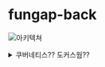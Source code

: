 # fungap-back

![아키텍쳐](https://user-images.githubusercontent.com/88120776/143966256-93f678ec-f24b-4e7d-a98a-886225e85df5.png "아키텍쳐")

<details>
<summary> 쿠버네티스?? 도커스웜??</summary>
<div markdown="1">
  <br>
  - 기존에 배포 하던 방식<br>
 
  ![image](https://user-images.githubusercontent.com/88120776/143967762-c984ea66-94dc-42fb-9c2d-c1bae4b8d053.png "image")<br><br>
  ### 기존 서버의 문제점 <br><br>
  아키텍쳐로 볼수 있듯이 기존에는 AWS 단일 서버 단일 노드에 서비스를 배포 하였습니다.  
  이후 아파치 jmeter로 부하테스트를 진행하였습니다. <br>
  쓰레드 (사용자수 ) : 200
  시간 단위 : 10초
  루프 카운트 : 5 <br>
  즉 200명이 10초간 5번의 접속을 하는 테스트를 진행하였으나 평균이 9000ms 최대가 25000ms을 찍게 되었습니다.
  
  ![image](https://user-images.githubusercontent.com/88120776/143974511-28c5cc63-3a43-4996-8278-9c56a41bb798.png)
    
  ![image](https://user-images.githubusercontent.com/88120776/143971246-7ee44c31-504a-4d2e-b994-91e45c5cb853.png)

  이에 성능의 심각성을 느꼈고 코드에서 최대한 성능적으로 변화 가능할 만한 이슈들을 찾기 시작했습니다.<br> 
  그중 독릭접인 비동기적으로 작동하는 코드들을 한꺼번에 병렬적으로 처리하는 방식으로 바꾸는 작업을 하였습니다. <br>
  promise all 처리방식으로의 코드리팩토링을 한 후에 아래 와같이 268/sec 의 처리량 을 300/sec 의 처리량으로 성능을 개선 시킬수 있었습니다. 

  ![image](https://user-images.githubusercontent.com/88120776/143976089-d5d576b0-cd3b-4200-8008-2f658a5f0633.png)
  
  ![image](https://user-images.githubusercontent.com/88120776/143976055-d57cc528-3783-49ba-bd6c-3131e7dbcaae.png)

  이런 코드수정작업 들을 마쳤으나 여전히 부하테스트에서는 성능 자체에 문제가 많다고 여겨질만큼의 데이터를 확인 할 수 있었습니다.<br>
  이것은 근본적인 EC2 프리티어 인스턴스의 스펙에서 오는 것이라 판단하여 scare-up을 생각하게 되었습니다.
  
  ### docker container 방식으로 배포 전환 
  
  요금제가 조금은 다르지만 스펙을 확실히 늘릴 수 있는 구글 클라우드 플랫 폼으로 이전을 결정하였습니다.<br>
  ec2 프리티어의 스펙은 cpu 1 메모리(GIB)1 -> google cloud computer engin cpu 2 메모리 (GIB)4 
  서버를 이전하는 과정에서 EC2 에서는 잘되던 젠킨스 호환이 GCE 에서는 잘 안되는 현상이 발생되었습니다. 문제는 젠킨스가 ssh 키를 이용 해서 <br>
  서버로 접속하는 과정에서 생겼는데 이는 EC2 와 GCE의 조금은 다른 접속방법의 차이였습니다.<br> 
  스펙 말고 거의 똑같은 ubuntu 서버에 새로 똑같은 서비스를 런칭 하는 것 임에도 여러모로 까다롭다고 생각했습니다. <br>
  이에 확장성이 매우높은 docker container로 서버를 구축 한다면 어떨까 하는 생각이 들었습니다. <br>
  docker를 사용한다면 어느 서버에서도 동일한 환경에서 안정적인 서비스를 구축하기 쉬울 것입니다. 
  
  ![image](https://user-images.githubusercontent.com/88120776/143981870-4095d03d-f2f8-414e-b9d1-82581d8f4332.png)

  
  ### 컨테이너 오케스트레이션<br>
  
  컨테이너로 배포하면서 자연스레 컨테이너를 관리할수 있는 솔루션인 컨테이너 오케스트레이션에 눈이 갔습니다. 
  
  |구분|도커 스웜|메소스|노매드|쿠버네티스|
|:------:|:---:|:---:|:---:|:---:|
|설치난이도|쉬움|매우어려움|쉬움|어려움|
|사용편의성|매우좋음|좋음|매우좋음|좋음|
|세부설정지원|거의없음|있음|거의없음|다양하게 있음|
|안정성|매우안정적임|안정적임|안정적임|매우안정적임|
|확장성|어려움|매우잘됨|어려움|매우잘됨|
|정보량|많음|적음|적음|매우많음|
  
  오버엔지니어링이라고 생각했지만 기술적 챌린지로 쿠버네티스를 해보려고 하였습니다.<br>
  로컬에서 vagrant와 virtual 머신으로 쿠버네티스 테스트 환경을 구축하였습니다.<br>
  테스트를 마치고 실제로 GCE에 클러스터를 구축하는 데에 아뿔사 쿠버네티스 1.20버전 이후로는 <br>
  docker를 컨테이너 런타임으로 지원하지 않는다는 사실을 알게되었습니다. <br>
  따라서 다른 컨테이너 오케스트레이션으로의 전환을 하려했고<br>
  쿠버네티스에 쏟은 시간이 컸던 지라 남은 시간이 없었기 때문에 설치 난이도와 사용 편의성에서 좋은 도커 스웜을 적용시키기로 하였습니다.
  
  ### docker in docker vs node 별 인스턴스<br>
  GCE 에는 총 cpu2 메모리 4GIB 스펙의 인스턴스 를 3개월간 3대를 무료로 사용할수 있습니다.<br>
  저희는 배포서버 뿐만아니라 1개의 jenkins 서버 와 1개의 테스트서버가 필요하다고 생각햇습니다.<br>
  (jenkins서버를 따로 구축해놓은이유는 젠킨스의 메모리 사용률이 커서 서버가 같이 다운되었던 적이 많았기 때문입니다.)<br>
  따라서 배포용 서버의 스펙을 cpu2메모리4로 할당하고 테스트 서버도 마찬가지로 cpu2메모리4 를 두었을때 jenkins서버까지 돌리면 따로 새로운 인스턴스에서 node 를 돌릴<br>
  여유가 되지 않았습니다.<br>
  그래서 docker in docker로 개별 node를 도커 내 컨테이너로 구현을 해서 도커스웜의 기능을 온전히 사용 하되 서버는 1개를 유지하는 전략을 사용하였습니다.<br>
  
  외부저장소로는 docker hub를 사용하였습니다. docker hub는 비공개 계정으로 하나의 repository만 사용할 수 있으나 저희가 운용하기에는 무리가 없어보입니다.<br>
  다만 후에 비공개 폐쇄망을 이용하게 될 수도 있으므로 내부적으로 registry도 구현 하였습니다.<br>
  
  ![image](https://user-images.githubusercontent.com/88120776/143992140-3ba934cd-4e33-4f48-a6f8-76c14758fcbe.png)
&nbsp;&nbsp;&nbsp;&nbsp;&nbsp;&nbsp;&nbsp;&nbsp;&nbsp;&nbsp;&nbsp;&nbsp;&nbsp;&nbsp;&nbsp;&nbsp;&nbsp;&nbsp;&nbsp;&nbsp; ![image](https://user-images.githubusercontent.com/88120776/143992519-82d4e079-d082-4a05-816b-047865aa8592.png)
  ![image](https://user-images.githubusercontent.com/88120776/143992523-8d5ac8db-bc17-4036-be78-00b87586a18a.png)
   ![image](https://user-images.githubusercontent.com/88120776/143992523-8d5ac8db-bc17-4036-be78-00b87586a18a.png)
   ![image](https://user-images.githubusercontent.com/88120776/143992523-8d5ac8db-bc17-4036-be78-00b87586a18a.png)
  
  ![image](https://user-images.githubusercontent.com/88120776/143990487-e8fc48c0-4235-4ab7-802f-f4d11ec77013.png)
  
  ### 아래 docker-compose.yml 파일로 docker manager,worker01,worker02,registry생성, 후에 manager 에서 docker swarm init 후 join토큰으로 간단하게 dockerswarm 서버 환경을 구축 할 수 있습니다.
```
  version: "3"
services:
    registry:
        container_name: registry
        image: registry:2.6
        ports:
            - 5000:5000
        volumes:
            - "./registry-data:/var/lib/registry"
    manager:
        container_name: manager
        image: docker:18.05.0-ce-dind
        privileged: true
        tty: true
        ports:
            - 8000:8000
            - 9000:9000
            - 7000:7000
        depends_on:
            - registry    
        expose:
            - 3375
        command: "--insecure-registry registry:5000"    
        volumes:
            - "./stack:/stack"
    worker01:
        container_name: worker01
        image: docker:18.05.0-ce-dind
        privileged: true
        tty: true
        depends_on:
            - manager
            - registry  
        expose:
            - 7946
            - 7946/udp
            - 4789/udp
          
        command: "--insecure-registry registry:5000"    
    worker02:
        container_name: worker02
        image: docker:18.05.0-ce-dind
        privileged: true
        tty: true
        depends_on:
            - manager
            - registry
        expose:
            - 7946
            - 7946/udp
            - 4789/udp
            
        command: "--insecure-registry registry:5000"    
 ```
 ### 도커 스웜을 사용한 컨테이너 관리
  도커 스웜의 편리한 노드 관리 기능 에는 스케줄링, 클러스터링, 서비스 디스커버리, 로깅, 롤링업데이트, 등을 사용 할수 있습니다.<br>
  
  .env파일 mount시 위치에 따르는 롤링업데이트가 안되는 문제 발생<br>
  저희 코드는 .env파일을 app.ts 파일과 같은 위치에 두었고 서비스 생성 문에서 mount 옵션으로 usr/src/app 의 위치를 공유 하도록 설정하였습니다.
  (--mount type=volume,src=env,target=/usr/src/app) <br>
  usr/src/app 은 소스코드가 전부 복사되는 루트 폴더 였고 .env파일을 sorce지점의 env폴더에서 직접 생성을 하여 공유 하였습니다.
  그런데 첫 배포(잘 동작함) 이후 update를 이용한 롤링업데이트가 되지 않는 현상이 발생하였습니다. <br>
  트러블 슈팅은 다음과 같습니다.<br>
  첫번째 이미지파일이 문제 있는지 확인 -> 로컬에서 이미지만 받아서 실행시 문제 없음<br>
  두번째 롤링 업데이트에 이상이 있는지 확인 ->  업데이트시에 로그를 받아서 확인 시에 문제가 없음<br>
  세번째 실질적으로 코드가 수정이 되었는지 확인 -> 컨테이너 안으로 직접들어가 코드를 뜯어보니 수정이 안되어 있었음!!<br>
  -> 이것은 공유 볼륨이 업데이트 되기 전의 소스였기 때문에 업데이트가 되었어도 공유 볼륨이 강제적으로  이전 소스로 되돌리는 문제 였던 것<br>
  해결 하기 위해 mount 옵션을 전체 코드가 있는 usr/src/app 으로 설정하지 않고 usr/src/app/env 로 설정해 .env 파일만 env 폴더에서 공유만 함으로써<br>
  업데이트가 될때 소스코드는 볼륨에 포함되지 않으므로 다시 이전으로 되돌아가는 현상을 방지 하였습니다. <br>
  
  
  ![image](https://user-images.githubusercontent.com/88120776/143999928-1df0340e-0c98-44e0-8c44-73f9bd38648e.png) .env 파일 env폴더로 이동 ![image](https://user-images.githubusercontent.com/88120776/144002776-ae26ede3-9823-42a9-b50b-17e399c94d02.png)

  ### 그라파나 와 프로메테우스 
  도커스웜에서는 모니터링을 제공해주지 않기 때문에 직접 구축을 해주어야 했습니다. 
  모니터링 툴로는 오픈소스이기도 하고 서로 연동성이 좋은 그라파나와 프로메테우스를 선택했습니다. 
  
  ### 매니저노드 
  ![image](https://user-images.githubusercontent.com/88120776/144006144-f7d4eeb5-277d-4089-88db-150f03278532.png)
  ### worker노드
  ![image](https://user-images.githubusercontent.com/88120776/144006606-37339d02-c0ce-4d9d-b539-b90fe7871082.png)
  ### 전체적인 리소스사용량
  ![image](https://user-images.githubusercontent.com/88120776/144008474-78b8c04d-d310-4e30-8749-a7cae78d5950.png)

  
  기본적인 노드별 가동되는 컨테이너 수, 리소스 사용량과 전체적인 리소스 사용량을 모니터링 할 수 있습니다. 
  이 모니터링만을 보고서는 의미있는 데이터라든가 결과 값을 알수가 없었습니다. 따라서 부하를 주는 테스트와 함께 모니터링을 같이 해보며 의미있는 데이터를 산출해보고 싶었습니다.
  
  ### 부하테스트 
  배포용 서버와 똑같은 테스트용 서버를 만들었습니다. 똑같은 환경을 구축하는데 20분도 걸리지 않았습니다. 할일은 docker와 docker compose를 설치하고 yml파일을 생성해서<br>
  돌려주고 도커스웜으로 조인만 해주면 되었습니다. <br>
  아파치jmeter로 부하를 주고 프로메테우스로 모니터링 하였습니다.<br>
  부하테스트 시나리오
  1000명 부터 100명씩 10초간의 시간을 두고 1 번씩 access한다. 각 테스트의 간격텀은 3분 <br>
  (시간을 10초로 준이유는 너무 짧은 시간은 그래프에 잘 나타 나지 않아서 최대한 유의미한 그래프를 뽑기 위한 최소한의 시간이라 판단했습니다)
  
  ![image](https://user-images.githubusercontent.com/88120776/144010302-0c0898bb-e61e-42a4-97c0-5fbfd7a9fc41.png)
  ![image](https://user-images.githubusercontent.com/88120776/144035093-fb415a03-d8b3-402d-95df-a47880d1717c.png)
  ![image](https://user-images.githubusercontent.com/88120776/144035453-db7b37fc-1d29-4362-bebf-8cabf87d1302.png)

  ![image](https://user-images.githubusercontent.com/88120776/144034107-274ec94b-6030-4feb-b5d4-02537f7acd3e.png)
  
  2300명 10초간 1번씩 엑세스의 경우 최고 cpu사용률이 99%를 찍었으며 최대 응답값도 2000을 넘게 되었습니다.. 
  cpu사용률 80퍼센트 이하까지를 서버 안정성의  마지노선이라고 봤을때 2100명의 동시접속자가 10초간 1번씩의 access를 했을때까지가 최대한의 부하라고 생각 할수 있었습니다.

 
  
  
  

  
  
 

</div>
</details>
